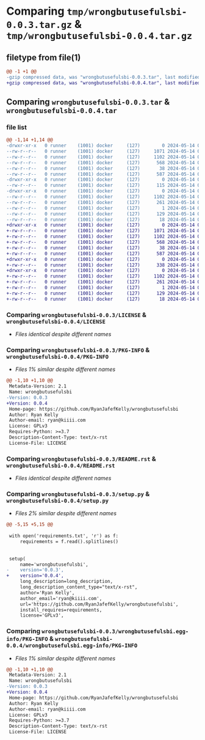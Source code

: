 # Comparing `tmp/wrongbutusefulsbi-0.0.3.tar.gz` & `tmp/wrongbutusefulsbi-0.0.4.tar.gz`

## filetype from file(1)

```diff
@@ -1 +1 @@
-gzip compressed data, was "wrongbutusefulsbi-0.0.3.tar", last modified: Tue May 14 02:40:12 2024, max compression
+gzip compressed data, was "wrongbutusefulsbi-0.0.4.tar", last modified: Tue May 14 03:02:38 2024, max compression
```

## Comparing `wrongbutusefulsbi-0.0.3.tar` & `wrongbutusefulsbi-0.0.4.tar`

### file list

```diff
@@ -1,14 +1,14 @@
-drwxr-xr-x   0 runner    (1001) docker     (127)        0 2024-05-14 02:40:12.149342 wrongbutusefulsbi-0.0.3/
--rw-r--r--   0 runner    (1001) docker     (127)     1071 2024-05-14 02:40:08.000000 wrongbutusefulsbi-0.0.3/LICENSE
--rw-r--r--   0 runner    (1001) docker     (127)     1102 2024-05-14 02:40:12.149342 wrongbutusefulsbi-0.0.3/PKG-INFO
--rw-r--r--   0 runner    (1001) docker     (127)      568 2024-05-14 02:40:08.000000 wrongbutusefulsbi-0.0.3/README.rst
--rw-r--r--   0 runner    (1001) docker     (127)       38 2024-05-14 02:40:12.149342 wrongbutusefulsbi-0.0.3/setup.cfg
--rw-r--r--   0 runner    (1001) docker     (127)      587 2024-05-14 02:40:08.000000 wrongbutusefulsbi-0.0.3/setup.py
-drwxr-xr-x   0 runner    (1001) docker     (127)        0 2024-05-14 02:40:12.149342 wrongbutusefulsbi-0.0.3/wrongbutusefulsbi/
--rw-r--r--   0 runner    (1001) docker     (127)      115 2024-05-14 02:40:08.000000 wrongbutusefulsbi-0.0.3/wrongbutusefulsbi/__init__.py
-drwxr-xr-x   0 runner    (1001) docker     (127)        0 2024-05-14 02:40:12.149342 wrongbutusefulsbi-0.0.3/wrongbutusefulsbi.egg-info/
--rw-r--r--   0 runner    (1001) docker     (127)     1102 2024-05-14 02:40:12.000000 wrongbutusefulsbi-0.0.3/wrongbutusefulsbi.egg-info/PKG-INFO
--rw-r--r--   0 runner    (1001) docker     (127)      261 2024-05-14 02:40:12.000000 wrongbutusefulsbi-0.0.3/wrongbutusefulsbi.egg-info/SOURCES.txt
--rw-r--r--   0 runner    (1001) docker     (127)        1 2024-05-14 02:40:12.000000 wrongbutusefulsbi-0.0.3/wrongbutusefulsbi.egg-info/dependency_links.txt
--rw-r--r--   0 runner    (1001) docker     (127)      129 2024-05-14 02:40:12.000000 wrongbutusefulsbi-0.0.3/wrongbutusefulsbi.egg-info/requires.txt
--rw-r--r--   0 runner    (1001) docker     (127)       18 2024-05-14 02:40:12.000000 wrongbutusefulsbi-0.0.3/wrongbutusefulsbi.egg-info/top_level.txt
+drwxr-xr-x   0 runner    (1001) docker     (127)        0 2024-05-14 03:02:38.388204 wrongbutusefulsbi-0.0.4/
+-rw-r--r--   0 runner    (1001) docker     (127)     1071 2024-05-14 03:02:34.000000 wrongbutusefulsbi-0.0.4/LICENSE
+-rw-r--r--   0 runner    (1001) docker     (127)     1102 2024-05-14 03:02:38.388204 wrongbutusefulsbi-0.0.4/PKG-INFO
+-rw-r--r--   0 runner    (1001) docker     (127)      568 2024-05-14 03:02:34.000000 wrongbutusefulsbi-0.0.4/README.rst
+-rw-r--r--   0 runner    (1001) docker     (127)       38 2024-05-14 03:02:38.388204 wrongbutusefulsbi-0.0.4/setup.cfg
+-rw-r--r--   0 runner    (1001) docker     (127)      587 2024-05-14 03:02:34.000000 wrongbutusefulsbi-0.0.4/setup.py
+drwxr-xr-x   0 runner    (1001) docker     (127)        0 2024-05-14 03:02:38.384204 wrongbutusefulsbi-0.0.4/wrongbutusefulsbi/
+-rw-r--r--   0 runner    (1001) docker     (127)      338 2024-05-14 03:02:34.000000 wrongbutusefulsbi-0.0.4/wrongbutusefulsbi/__init__.py
+drwxr-xr-x   0 runner    (1001) docker     (127)        0 2024-05-14 03:02:38.388204 wrongbutusefulsbi-0.0.4/wrongbutusefulsbi.egg-info/
+-rw-r--r--   0 runner    (1001) docker     (127)     1102 2024-05-14 03:02:38.000000 wrongbutusefulsbi-0.0.4/wrongbutusefulsbi.egg-info/PKG-INFO
+-rw-r--r--   0 runner    (1001) docker     (127)      261 2024-05-14 03:02:38.000000 wrongbutusefulsbi-0.0.4/wrongbutusefulsbi.egg-info/SOURCES.txt
+-rw-r--r--   0 runner    (1001) docker     (127)        1 2024-05-14 03:02:38.000000 wrongbutusefulsbi-0.0.4/wrongbutusefulsbi.egg-info/dependency_links.txt
+-rw-r--r--   0 runner    (1001) docker     (127)      129 2024-05-14 03:02:38.000000 wrongbutusefulsbi-0.0.4/wrongbutusefulsbi.egg-info/requires.txt
+-rw-r--r--   0 runner    (1001) docker     (127)       18 2024-05-14 03:02:38.000000 wrongbutusefulsbi-0.0.4/wrongbutusefulsbi.egg-info/top_level.txt
```

### Comparing `wrongbutusefulsbi-0.0.3/LICENSE` & `wrongbutusefulsbi-0.0.4/LICENSE`

 * *Files identical despite different names*

### Comparing `wrongbutusefulsbi-0.0.3/PKG-INFO` & `wrongbutusefulsbi-0.0.4/PKG-INFO`

 * *Files 1% similar despite different names*

```diff
@@ -1,10 +1,10 @@
 Metadata-Version: 2.1
 Name: wrongbutusefulsbi
-Version: 0.0.3
+Version: 0.0.4
 Home-page: https://github.com/RyanJafefKelly/wrongbutusefulsbi
 Author: Ryan Kelly
 Author-email: ryan@kiiii.com
 License: GPLv3
 Requires-Python: >=3.7
 Description-Content-Type: text/x-rst
 License-File: LICENSE
```

### Comparing `wrongbutusefulsbi-0.0.3/README.rst` & `wrongbutusefulsbi-0.0.4/README.rst`

 * *Files identical despite different names*

### Comparing `wrongbutusefulsbi-0.0.3/setup.py` & `wrongbutusefulsbi-0.0.4/setup.py`

 * *Files 2% similar despite different names*

```diff
@@ -5,15 +5,15 @@
 
 with open('requirements.txt', 'r') as f:
     requirements = f.read().splitlines()
 
 
 setup(
     name='wrongbutusefulsbi',
-    version='0.0.3',
+    version='0.0.4',
     long_description=long_description,
     long_description_content_type="text/x-rst",
     author='Ryan Kelly',
     author_email='ryan@kiiii.com',
     url='https://github.com/RyanJafefKelly/wrongbutusefulsbi',
     install_requires=requirements,
     license='GPLv3',
```

### Comparing `wrongbutusefulsbi-0.0.3/wrongbutusefulsbi.egg-info/PKG-INFO` & `wrongbutusefulsbi-0.0.4/wrongbutusefulsbi.egg-info/PKG-INFO`

 * *Files 1% similar despite different names*

```diff
@@ -1,10 +1,10 @@
 Metadata-Version: 2.1
 Name: wrongbutusefulsbi
-Version: 0.0.3
+Version: 0.0.4
 Home-page: https://github.com/RyanJafefKelly/wrongbutusefulsbi
 Author: Ryan Kelly
 Author-email: ryan@kiiii.com
 License: GPLv3
 Requires-Python: >=3.7
 Description-Content-Type: text/x-rst
 License-File: LICENSE
```

